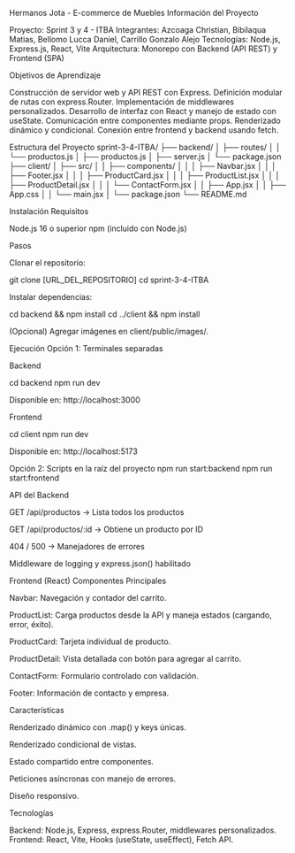 Hermanos Jota - E-commerce de Muebles
Información del Proyecto

Proyecto: Sprint 3 y 4 - ITBA
Integrantes: Azcoaga Christian, Bibilaqua Matias, Bellomo Lucca Daniel, Carrillo Gonzalo Alejo
Tecnologías: Node.js, Express.js, React, Vite
Arquitectura: Monorepo con Backend (API REST) y Frontend (SPA)

Objetivos de Aprendizaje

Construcción de servidor web y API REST con Express.
Definición modular de rutas con express.Router.
Implementación de middlewares personalizados.
Desarrollo de interfaz con React y manejo de estado con useState.
Comunicación entre componentes mediante props.
Renderizado dinámico y condicional.
Conexión entre frontend y backend usando fetch.

Estructura del Proyecto
sprint-3-4-ITBA/
├── backend/
│   ├── routes/
│   │   └── productos.js
│   ├── productos.js
│   ├── server.js
│   └── package.json
├── client/
│   ├── src/
│   │   ├── components/
│   │   │   ├── Navbar.jsx
│   │   │   ├── Footer.jsx
│   │   │   ├── ProductCard.jsx
│   │   │   ├── ProductList.jsx
│   │   │   ├── ProductDetail.jsx
│   │   │   └── ContactForm.jsx
│   │   ├── App.jsx
│   │   ├── App.css
│   │   └── main.jsx
│   └── package.json
└── README.md

Instalación
Requisitos

Node.js 16 o superior
npm (incluido con Node.js)

Pasos

Clonar el repositorio:

git clone [URL_DEL_REPOSITORIO]
cd sprint-3-4-ITBA


Instalar dependencias:

cd backend && npm install
cd ../client && npm install


(Opcional) Agregar imágenes en client/public/images/.

Ejecución
Opción 1: Terminales separadas

Backend

cd backend
npm run dev


Disponible en: http://localhost:3000

Frontend

cd client
npm run dev


Disponible en: http://localhost:5173

Opción 2: Scripts en la raíz del proyecto
npm run start:backend
npm run start:frontend

API del Backend

GET /api/productos → Lista todos los productos

GET /api/productos/:id → Obtiene un producto por ID

404 / 500 → Manejadores de errores

Middleware de logging y express.json() habilitado

Frontend (React)
Componentes Principales

Navbar: Navegación y contador del carrito.

ProductList: Carga productos desde la API y maneja estados (cargando, error, éxito).

ProductCard: Tarjeta individual de producto.

ProductDetail: Vista detallada con botón para agregar al carrito.

ContactForm: Formulario controlado con validación.

Footer: Información de contacto y empresa.

Características

Renderizado dinámico con .map() y keys únicas.

Renderizado condicional de vistas.

Estado compartido entre componentes.

Peticiones asíncronas con manejo de errores.

Diseño responsivo.

Tecnologías

Backend: Node.js, Express, express.Router, middlewares personalizados.
Frontend: React, Vite, Hooks (useState, useEffect), Fetch API.